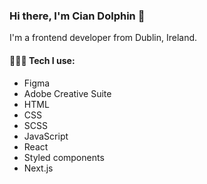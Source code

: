### Hi there, I'm Cian Dolphin 🐬

I'm a frontend developer from Dublin, Ireland.

#### 👨🏻‍💻 Tech I use: 
- Figma
- Adobe Creative Suite
- HTML
- CSS
- SCSS
- JavaScript
- React
- Styled components
- Next.js
